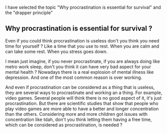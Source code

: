 I have selected the topic "Why procrastination is essential for survival" and the "drapper principle"


## Why procrastination is essential for survival ?

Even if you could think procrastination is useless don't you think you need time for yourself ? Like a time that you use to rest. When you are calm and can take some rest. When you stress goes down.

I mean just imagine, if you never procrastinate, if you are always doing like metro work sleep, don't you think it can have very bad aspect for your mental health ? Nowadays there is a real explosion of mental illness like depression. And one of the most common reason is over working.

And even if procrastination can be considered as a thing that is useless, they are several ways to procrastinate and working an a thing. For example, video games. Several people will think there is no good aspect of it, it's just procrastination. But there are scientific studies that show that people who play video games are more able to have a better and longer concentration than the others. 
Considering more and more children got issues with concentration like tdah, don't you think letting them having a free time, which can be considered as procrastination, is needed ?
<!--stackedit_data:
eyJoaXN0b3J5IjpbMTY5MjIwMDg2XX0=
-->